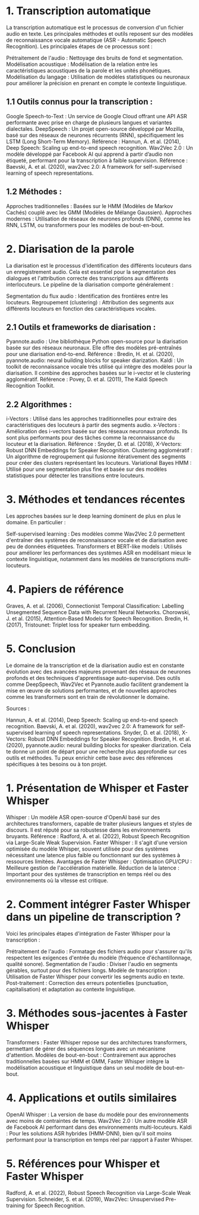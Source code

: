 # 1. Transcription automatique
La transcription automatique est le processus de conversion d'un fichier audio en texte. Les principales méthodes et outils reposent sur des modèles de reconnaissance vocale automatique (ASR - Automatic Speech Recognition). Les principales étapes de ce processus sont :

Prétraitement de l'audio : Nettoyage des bruits de fond et segmentation.
Modélisation acoustique : Modélisation de la relation entre les caractéristiques acoustiques de la parole et les unités phonétiques.
Modélisation du langage : Utilisation de modèles statistiques ou neuronaux pour améliorer la précision en prenant en compte le contexte linguistique.
## 1.1 Outils connus pour la transcription :
Google Speech-to-Text : Un service de Google Cloud offrant une API ASR performante avec prise en charge de plusieurs langues et variantes dialectales.
DeepSpeech : Un projet open-source développé par Mozilla, basé sur des réseaux de neurones récurrents (RNN), spécifiquement les LSTM (Long Short-Term Memory).
Référence : Hannun, A. et al. (2014), Deep Speech: Scaling up end-to-end speech recognition.
Wav2Vec 2.0 : Un modèle développé par Facebook AI qui apprend à partir d’audio non étiqueté, performant pour la transcription à faible supervision.
Référence : Baevski, A. et al. (2020), wav2vec 2.0: A framework for self-supervised learning of speech representations.
## 1.2 Méthodes :
Approches traditionnelles : Basées sur le HMM (Modèles de Markov Cachés) couplé avec les GMM (Modèles de Mélange Gaussien).
Approches modernes : Utilisation de réseaux de neurones profonds (DNN), comme les RNN, LSTM, ou transformers pour les modèles de bout-en-bout.
# 2. Diarisation de la parole
La diarisation est le processus d'identification des différents locuteurs dans un enregistrement audio. Cela est essentiel pour la segmentation des dialogues et l'attribution correcte des transcriptions aux différents interlocuteurs. Le pipeline de la diarisation comporte généralement :

Segmentation du flux audio : Identification des frontières entre les locuteurs.
Regroupement (clustering) : Attribution des segments aux différents locuteurs en fonction des caractéristiques vocales.
## 2.1 Outils et frameworks de diarisation :
Pyannote.audio : Une bibliothèque Python open-source pour la diarisation basée sur des réseaux neuronaux. Elle offre des modèles pré-entraînés pour une diarisation end-to-end.
Référence : Bredin, H. et al. (2020), pyannote.audio: neural building blocks for speaker diarization.
Kaldi : Un toolkit de reconnaissance vocale très utilisé qui intègre des modèles pour la diarisation. Il combine des approches basées sur le i-vector et le clustering agglomératif.
Référence : Povey, D. et al. (2011), The Kaldi Speech Recognition Toolkit.
## 2.2 Algorithmes :
i-Vectors : Utilisé dans les approches traditionnelles pour extraire des caractéristiques des locuteurs à partir des segments audio.
x-Vectors : Amélioration des i-vectors basée sur des réseaux neuronaux profonds. Ils sont plus performants pour des tâches comme la reconnaissance du locuteur et la diarisation.
Référence : Snyder, D. et al. (2018), X-Vectors: Robust DNN Embeddings for Speaker Recognition.
Clustering agglomératif : Un algorithme de regroupement qui fusionne itérativement des segments pour créer des clusters représentant les locuteurs.
Variational Bayes HMM : Utilisé pour une segmentation plus fine et basée sur des modèles statistiques pour détecter les transitions entre locuteurs.
# 3. Méthodes et tendances récentes
Les approches basées sur le deep learning dominent de plus en plus le domaine. En particulier :

Self-supervised learning : Des modèles comme Wav2Vec 2.0 permettent d'entraîner des systèmes de reconnaissance vocale et de diarisation avec peu de données étiquetées.
Transformers et BERT-like models : Utilisés pour améliorer les performances des systèmes ASR en modélisant mieux le contexte linguistique, notamment dans les modèles de transcriptions multi-locuteurs.
# 4. Papiers de référence
Graves, A. et al. (2006), Connectionist Temporal Classification: Labelling Unsegmented Sequence Data with Recurrent Neural Networks.
Chorowski, J. et al. (2015), Attention-Based Models for Speech Recognition.
Bredin, H. (2017), Tristounet: Triplet loss for speaker turn embedding.
# 5. Conclusion
Le domaine de la transcription et de la diarisation audio est en constante évolution avec des avancées majeures provenant des réseaux de neurones profonds et des techniques d'apprentissage auto-supervisé. Des outils comme DeepSpeech, Wav2Vec et Pyannote.audio facilitent grandement la mise en œuvre de solutions performantes, et de nouvelles approches comme les transformers sont en train de révolutionner le domaine.

Sources :

Hannun, A. et al. (2014), Deep Speech: Scaling up end-to-end speech recognition.
Baevski, A. et al. (2020), wav2vec 2.0: A framework for self-supervised learning of speech representations.
Snyder, D. et al. (2018), X-Vectors: Robust DNN Embeddings for Speaker Recognition.
Bredin, H. et al. (2020), pyannote.audio: neural building blocks for speaker diarization.
Cela te donne un point de départ pour une recherche plus approfondie sur ces outils et méthodes. Tu peux enrichir cette base avec des références spécifiques à tes besoins ou à ton projet.


# 1. Présentation de Whisper et Faster Whisper
Whisper : Un modèle ASR open-source d'OpenAI basé sur des architectures transformers, capable de traiter plusieurs langues et styles de discours. Il est réputé pour sa robustesse dans les environnements bruyants.
Référence : Radford, A. et al. (2022), Robust Speech Recognition via Large-Scale Weak Supervision.
Faster Whisper : Il s'agit d'une version optimisée du modèle Whisper, souvent utilisée pour des systèmes nécessitant une latence plus faible ou fonctionnant sur des systèmes à ressources limitées.
Avantages de Faster Whisper :
Optimisation GPU/CPU : Meilleure gestion de l'accélération matérielle.
Réduction de la latence : Important pour des systèmes de transcription en temps réel ou des environnements où la vitesse est critique.
# 2. Comment intégrer Faster Whisper dans un pipeline de transcription ?
Voici les principales étapes d'intégration de Faster Whisper pour la transcription :

Prétraitement de l'audio : Formatage des fichiers audio pour s'assurer qu'ils respectent les exigences d'entrée du modèle (fréquence d'échantillonnage, qualité sonore).
Segmentation de l'audio : Diviser l'audio en segments gérables, surtout pour des fichiers longs.
Modèle de transcription : Utilisation de Faster Whisper pour convertir les segments audio en texte.
Post-traitement : Correction des erreurs potentielles (punctuation, capitalisation) et adaptation au contexte linguistique.
# 3. Méthodes sous-jacentes à Faster Whisper
Transformers : Faster Whisper repose sur des architectures transformers, permettant de gérer des séquences longues avec un mécanisme d'attention.
Modèles de bout-en-bout : Contrairement aux approches traditionnelles basées sur HMM et GMM, Faster Whisper intègre la modélisation acoustique et linguistique dans un seul modèle de bout-en-bout.
# 4. Applications et outils similaires
OpenAI Whisper : La version de base du modèle pour des environnements avec moins de contraintes de temps.
Wav2Vec 2.0 : Un autre modèle ASR de Facebook AI performant dans des environnements multi-locuteurs.
Kaldi : Pour les solutions ASR hybrides (HMM-DNN), bien qu'il soit moins performant pour la transcription en temps réel par rapport à Faster Whisper.
# 5. Références pour Whisper et Faster Whisper
Radford, A. et al. (2022), Robust Speech Recognition via Large-Scale Weak Supervision.
Schneider, S. et al. (2019), Wav2Vec: Unsupervised Pre-training for Speech Recognition.
